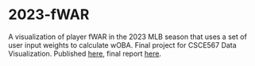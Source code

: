 # 2023-fWAR

A visualization of player fWAR in the 2023 MLB season that uses a set of user input weights to calculate wOBA. Final project for CSCE567 Data Visualization.
Published [here](https://public.tableau.com/views/ShashComandur-MLB2023fWARVisualizationCSCE567FinalProject/2023PositionPlayerfWARBasedonInputwOBAWeights?:language=en-US&:sid=&:display_count=n&:origin=viz_share_link), final report [here](https://verbose-preface-94c.notion.site/Shash-Comandur-CSCE567-Final-Project-1e7fe1ec9e0345788f5ae4de9bf92f2c).

